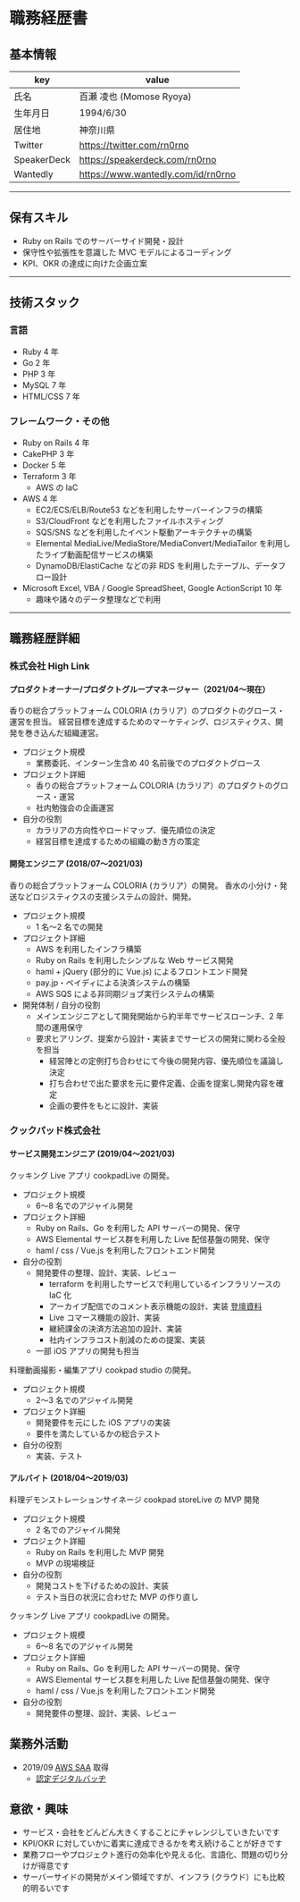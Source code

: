 # 職務経歴書

## 基本情報

|key|value|
|---|---|
|氏名|百瀬 凌也 (Momose Ryoya)|
|生年月日|1994/6/30|
|居住地|神奈川県|
|Twitter|https://twitter.com/rn0rno|
|SpeakerDeck|https://speakerdeck.com/rn0rno|
|Wantedly|https://www.wantedly.com/id/rn0rno|

---

## 保有スキル

- Ruby on Rails でのサーバーサイド開発・設計
- 保守性や拡張性を意識した MVC モデルによるコーディング
- KPI、OKR の達成に向けた企画立案

---

## 技術スタック

### 言語

- Ruby 4 年
- Go 2 年
- PHP 3 年
- MySQL 7 年
- HTML/CSS 7 年

### フレームワーク・その他

- Ruby on Rails 4 年
- CakePHP 3 年
- Docker 5 年
- Terraform 3 年
  - AWS の IaC
- AWS 4 年
  - EC2/ECS/ELB/Route53 などを利用したサーバーインフラの構築
  - S3/CloudFront などを利用したファイルホスティング
  - SQS/SNS などを利用したイベント駆動アーキテクチャの構築
  - Elemental MediaLive/MediaStore/MediaConvert/MediaTailor を利用したライブ動画配信サービスの構築
  - DynamoDB/ElastiCache などの非 RDS を利用したテーブル、データフロー設計
- Microsoft Excel, VBA / Google SpreadSheet, Google ActionScript 10 年
  - 趣味や諸々のデータ整理などで利用

---

## 職務経歴詳細

### 株式会社 High Link
#### プロダクトオーナー/プロダクトグループマネージャー（2021/04〜現在）

香りの総合プラットフォーム COLORIA (カラリア）のプロダクトのグロース・運営を担当。
経営目標を達成するためのマーケティング、ロジスティクス、開発を巻き込んだ組織運営。

- プロジェクト規模
  - 業務委託、インターン生含め 40 名前後でのプロダクトグロース
- プロジェクト詳細
  - 香りの総合プラットフォーム COLORIA (カラリア）のプロダクトのグロース・運営
  - 社内勉強会の企画運営
- 自分の役割
  - カラリアの方向性やロードマップ、優先順位の決定
  - 経営目標を達成するための組織の動き方の策定

#### 開発エンジニア (2018/07〜2021/03)

香りの総合プラットフォーム COLORIA (カラリア）の開発。
香水の小分け・発送などロジスティクスの支援システムの設計、開発。

- プロジェクト規模
  - 1 名〜2 名での開発
- プロジェクト詳細
  - AWS を利用したインフラ構築
  - Ruby on Rails を利用したシンプルな Web サービス開発
  - haml + jQuery (部分的に Vue.js) によるフロントエンド開発
  - pay.jp・ペイディによる決済システムの構築
  - AWS SQS による非同期ジョブ実行システムの構築
- 開発体制 / 自分の役割
  - メインエンジニアとして開発開始から約半年でサービスローンチ、2 年間の運用保守
  - 要求ヒアリング、提案から設計・実装までサービスの開発に関わる全般を担当
    - 経営陣との定例打ち合わせにて今後の開発内容、優先順位を議論し決定
    - 打ち合わせで出た要求を元に要件定義、企画を提案し開発内容を確定
    - 企画の要件をもとに設計、実装

### クックパッド株式会社
#### サービス開発エンジニア (2019/04〜2021/03)

クッキング Live アプリ cookpadLive の開発。

- プロジェクト規模
  - 6〜8 名でのアジャイル開発
- プロジェクト詳細
  - Ruby on Rails、Go を利用した API サーバーの開発、保守
  - AWS Elemental サービス群を利用した Live 配信基盤の開発、保守
  - haml / css / Vue.js を利用したフロントエンド開発
- 自分の役割
  - 開発要件の整理、設計、実装、レビュー
    - terraform を利用したサービスで利用しているインフラリソースの IaC 化
    - アーカイブ配信でのコメント表示機能の設計、実装 [登壇資料](https://speakerdeck.com/rn0rno/cookpad-tech-kitchen-number-23)
    - Live コマース機能の設計、実装
    - 継続課金の決済方法追加の設計、実装
    - 社内インフラコスト削減のための提案、実装
  - 一部 iOS アプリの開発も担当

料理動画撮影・編集アプリ cookpad studio の開発。

- プロジェクト規模
  - 2〜3 名でのアジャイル開発
- プロジェクト詳細
  - 開発要件を元にした iOS アプリの実装
  - 要件を満たしているかの総合テスト
- 自分の役割
  - 実装、テスト

#### アルバイト (2018/04〜2019/03)

料理デモンストレーションサイネージ cookpad storeLive の MVP 開発

- プロジェクト規模
  - 2 名でのアジャイル開発
- プロジェクト詳細
  - Ruby on Rails を利用した MVP 開発
  - MVP の現場検証
- 自分の役割
  - 開発コストを下げるための設計、実装
  - テスト当日の状況に合わせた MVP の作り直し

クッキング Live アプリ cookpadLive の開発。

- プロジェクト規模
  - 6〜8 名でのアジャイル開発
- プロジェクト詳細
  - Ruby on Rails、Go を利用した API サーバーの開発、保守
  - AWS Elemental サービス群を利用した Live 配信基盤の開発、保守
  - haml / css / Vue.js を利用したフロントエンド開発
- 自分の役割
  - 開発要件の整理、設計、実装、レビュー

## 業務外活動

- 2019/09 [AWS SAA](https://aws.amazon.com/jp/certification/certified-solutions-architect-associate/) 取得
  - [認定デジタルバッヂ](https://www.credly.com/badges/e5b909e7-677c-4b76-8b21-6bb2c034a9fd/public_url)

## 意欲・興味
- サービス・会社をどんどん大きくすることにチャレンジしていきたいです
- KPI/OKR に対していかに着実に達成できるかを考え続けることが好きです
- 業務フローやプロジェクト進行の効率化や見える化、言語化、問題の切り分けが得意です
- サーバーサイドの開発がメイン領域ですが、インフラ (クラウド）にも比較的明るいです
